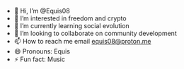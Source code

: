 - 👋 Hi, I’m @Equis08
- 👀 I’m interested in freedom and crypto
- 🌱 I’m currently learning social evolution
- 💞️ I’m looking to collaborate on community development
- 📫 How to reach me email    equis08@proton.me
- 😄 Pronouns: Equis
- ⚡ Fun fact: Music

<!---
Equis08/Equis08 is a ✨ special ✨ repository because its `README.md` (this file) appears on your GitHub profile.
You can click the Preview link to take a look at your changes.
--->
